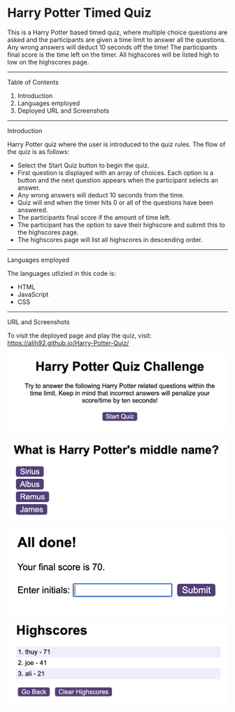 # Harry Potter Timed Quiz

This is a Harry Potter based timed quiz, where multiple choice questions are asked and the participants are given a time limit to answer all the questions. Any wrong answers will deduct 10 seconds off the time! The participants final score is the time left on the timer. All highscores will be listed high to low on the highscores page. 

---

Table of Contents

1. Introduction
2. Languages employed
3. Deployed URL and Screenshots

---

Introduction

Harry Potter quiz where the user is introduced to the quiz rules. The flow of the quiz is as follows: 

* Select the Start Quiz button to begin the quiz.
* First question is displayed with an array of choices. Each option is a button and the next question appears when the participant selects an answer.
* Any wrong answers will deduct 10 seconds from the time.
* Quiz will end when the timer hits 0 or all of the questions have been answered.
* The participants final score if the amount of time left. 
* The participant has the option to save their highscore and submit this to the highscores page. 
* The highscores page will list all highscores in descending order. 

---

Languages employed

The languages utlizied in this code is: 

* HTML
* JavaScript
* CSS

---

URL and Screenshots

To visit the deployed page and play the quiz, visit: 
https://alih92.github.io/Harry-Potter-Quiz/

![Alt text](<Screenshot 2023-11-26 at 23.58.23.png>)

![Alt text](<Screenshot 2023-11-26 at 23.58.50.png>)

![Alt text](<Screenshot 2023-11-26 at 23.59.25.png>)

![Alt text](<Screenshot 2023-11-26 at 23.59.54.png>)
